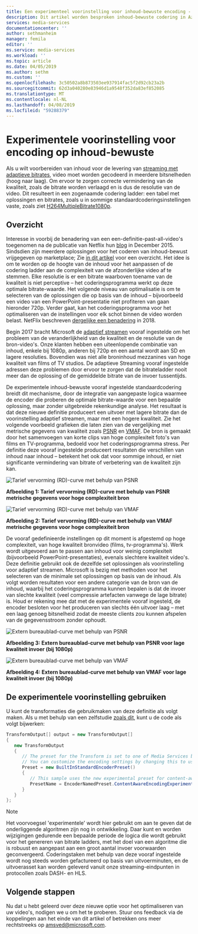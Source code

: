 ```yaml
---
title: Een experimenteel voorinstelling voor inhoud-bewuste encoding - Azure | Microsoft Docs
description: Dit artikel worden besproken inhoud-bewuste codering in Azure Media Services
services: media-services
documentationcenter: ''
author: sethmanheim
manager: femila
editor: ''
ms.service: media-services
ms.workload: ''
ms.topic: article
ms.date: 04/05/2019
ms.author: sethm
ms.custom: ''
ms.openlocfilehash: 3c50502a8b873503ee937914fac5f2d92cb23a2b
ms.sourcegitcommit: 62d3a040280e83946d1a9548f352da83ef852085
ms.translationtype: MT
ms.contentlocale: nl-NL
ms.lasthandoff: 04/08/2019
ms.locfileid: "59288379"
---
```

# <a name="experimental-preset-for-content-aware-encoding"></a>Experimentele voorinstelling voor encoding op inhoud-bewuste

Als u wilt voorbereiden van inhoud voor de levering van [streaming met adaptieve bitrates](https://en.wikipedia.org/wiki/Adaptive_bitrate_streaming), video moet worden gecodeerd in meerdere bitsnelheden (hoog naar laag). Om ervoor te zorgen correcte vermindering van de kwaliteit, zoals de bitrate worden verlaagd en is dus de resolutie van de video. Dit resulteert in een zogenaamde codering ladder: een tabel met oplossingen en bitrates, zoals u in sommige standaardcoderingsinstellingen vaste, zoals ziet [H264MultipleBitrate1080p](../previous/media-services-mes-preset-h264-multiple-bitrate-1080p.md).

## <a name="overview"></a>Overzicht

Interesse in voorbij de benadering van een een-definitie-past-all-video's toegenomen na de publicatie van Netflix hun [blog](https://medium.com/netflix-techblog/per-title-encode-optimization-7e99442b62a2) in December 2015. Sindsdien zijn meerdere oplossingen voor het coderen van inhoud-bewust vrijgegeven op marketplace; Zie [in dit artikel](https://www.streamingmedia.com/Articles/Editorial/Featured-Articles/Buyers-Guide-to-Per-Title-Encoding-130676.aspx) voor een overzicht. Het idee is om te worden op de hoogte van de inhoud voor het aanpassen of de codering ladder aan de complexiteit van de afzonderlijke video af te stemmen. Elke resolutie is er een bitrate waarboven toename van de kwaliteit is niet perceptive – het coderingsprogramma werkt op deze optimale bitrate-waarde. Het volgende niveau van optimalisatie is om te selecteren van de oplossingen die op basis van de inhoud – bijvoorbeeld een video van een PowerPoint-presentatie niet profiteren van gaan hieronder 720p. Verder gaat, kan het coderingsprogramma voor het optimaliseren van de instellingen voor elk schot binnen de video worden belast. NetFlix beschreven [dergelijke een benadering](https://medium.com/netflix-techblog/optimized-shot-based-encodes-now-streaming-4b9464204830) in 2018.

Begin 2017 bracht Microsoft de [adaptief streamen](autogen-bitrate-ladder.md) vooraf ingestelde om het probleem van de veranderlijkheid van de kwaliteit en de resolutie van de bron-video's. Onze klanten hebben een uiteenlopende combinatie van inhoud, enkele bij 1080p, anderen bij 720p en een aantal wordt aan SD en lagere resoluties. Bovendien was niet alle broninhoud mezzanines van hoge kwaliteit van films of TV studios. De adaptieve Streaming vooraf ingestelde adressen deze problemen door ervoor te zorgen dat de bitrateladder nooit meer dan de oplossing of de gemiddelde bitrate van de invoer tussentijds.

De experimentele inhoud-bewuste vooraf ingestelde standaardcodering breidt dit mechanisme, door de integratie van aangepaste logica waarmee de encoder die proberen de optimale bitrate-waarde voor een bepaalde oplossing, maar zonder uitgebreide rekenkundige analyse. Het resultaat is dat deze nieuwe definitie produceert een uitvoer met lagere bitrate dan de voorinstelling adaptief streamen, maar met een hogere kwaliteit. Zie het volgende voorbeeld grafieken die laten zien van de vergelijking met metrische gegevens van kwaliteit zoals [PSNR](https://en.wikipedia.org/wiki/Peak_signal-to-noise_ratio) en [VMAF](https://en.wikipedia.org/wiki/Video_Multimethod_Assessment_Fusion). De bron is gemaakt door het samenvoegen van korte clips van hoge complexiteit foto's van films en TV-programma, bedoeld voor het coderingsprogramma stress. Per definitie deze vooraf ingestelde produceert resultaten die verschillen van inhoud naar inhoud – betekent het ook dat voor sommige inhoud, er niet significante vermindering van bitrate of verbetering van de kwaliteit zijn kan.

![Tarief vervorming (RD)-curve met behulp van PSNR](media/cae-experimental/msrv1.png)

**Afbeelding 1: Tarief vervorming (RD)-curve met behulp van PSNR metrische gegevens voor hoge complexiteit bron**

![Tarief vervorming (RD)-curve met behulp van VMAF](media/cae-experimental/msrv2.png)

**Afbeelding 2: Tarief vervorming (RD)-curve met behulp van VMAF metrische gegevens voor hoge complexiteit bron**

De vooraf gedefinieerde instellingen op dit moment is afgestemd op hoge complexiteit, van hoge kwaliteit bronvideo (films, tv-programma's). Werk wordt uitgevoerd aan te passen aan inhoud voor weinig complexiteit (bijvoorbeeld PowerPoint-presentaties), evenals slechtere kwaliteit video's. Deze definitie gebruikt ook de dezelfde set oplossingen als voorinstelling voor adaptief streamen. Microsoft is bezig met methoden voor het selecteren van de minimale set oplossingen op basis van de inhoud. Als volgt worden resultaten voor een andere categorie van de bron van de inhoud, waarbij het coderingsprogramma kunnen bepalen is dat de invoer van slechte kwaliteit (veel compressie artefacten vanwege de lage bitrate) is. Houd er rekening mee dat met de experimentele vooraf ingesteld, de encoder besloten voor het produceren van slechts één uitvoer laag – met een laag genoeg bitsnelheid zodat de meeste clients zou kunnen afspelen van de gegevensstroom zonder ophoudt.

![Extern bureaublad-curve met behulp van PSNR](media/cae-experimental/msrv3.png)

**Afbeelding 3: Extern bureaublad-curve met behulp van PSNR voor lage kwaliteit invoer (bij 1080p)**

![Extern bureaublad-curve met behulp van VMAF](media/cae-experimental/msrv4.png)

**Afbeelding 4: Extern bureaublad-curve met behulp van VMAF voor lage kwaliteit invoer (bij 1080p)**

## <a name="use-the-experimental-preset"></a>De experimentele voorinstelling gebruiken

U kunt de transformaties die gebruikmaken van deze definitie als volgt maken. Als u met behulp van een zelfstudie [zoals dit](stream-files-tutorial-with-api.md), kunt u de code als volgt bijwerken:

```csharp
TransformOutput[] output = new TransformOutput[]
{
   new TransformOutput
   {
      // The preset for the Transform is set to one of Media Services built-in sample presets.
      // You can customize the encoding settings by changing this to use "StandardEncoderPreset" class.
      Preset = new BuiltInStandardEncoderPreset()
      {
         // This sample uses the new experimental preset for content-aware encoding
         PresetName = EncoderNamedPreset.ContentAwareEncodingExperimental
      }
   }
};
```

> [!NOTE]
> Het voorvoegsel 'experimentele' wordt hier gebruikt om aan te geven dat de onderliggende algoritmen zijn nog in ontwikkeling. Daar kunt en worden wijzigingen gedurende een bepaalde periode de logica die wordt gebruikt voor het genereren van bitrate ladders, met het doel van een algoritme die is robuust en aangepast aan een groot aantal invoer voorwaarden geconvergeerd. Coderingstaken met behulp van deze vooraf ingestelde wordt nog steeds worden gefactureerd op basis van uitvoerminuten, en de uitvoerasset kan worden geleverd vanuit onze streaming-eindpunten in protocollen zoals DASH- en HLS.

## <a name="next-steps"></a>Volgende stappen

Nu dat u hebt geleerd over deze nieuwe optie voor het optimaliseren van uw video's, nodigen we u om het te proberen. Stuur ons feedback via de koppelingen aan het einde van dit artikel of betrekken ons meer rechtstreeks op <amsved@microsoft.com>.
